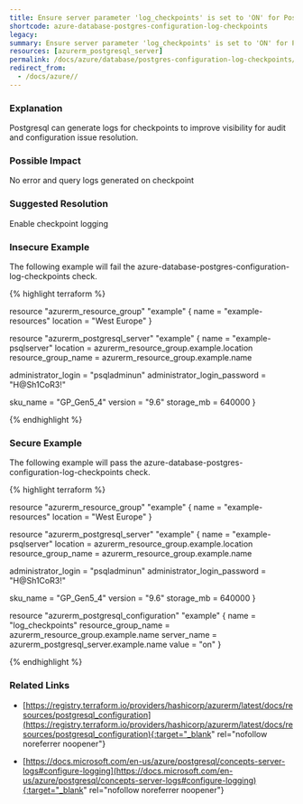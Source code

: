 ```yaml
---
title: Ensure server parameter 'log_checkpoints' is set to 'ON' for PostgreSQL Database Server
shortcode: azure-database-postgres-configuration-log-checkpoints
legacy: 
summary: Ensure server parameter 'log_checkpoints' is set to 'ON' for PostgreSQL Database Server 
resources: [azurerm_postgresql_server] 
permalink: /docs/azure/database/postgres-configuration-log-checkpoints/
redirect_from: 
  - /docs/azure//
---
```


### Explanation

Postgresql can generate logs for checkpoints to improve visibility for audit and configuration issue resolution.

### Possible Impact
No error and query logs generated on checkpoint

### Suggested Resolution
Enable checkpoint logging


### Insecure Example

The following example will fail the azure-database-postgres-configuration-log-checkpoints check.

{% highlight terraform %}

resource "azurerm_resource_group" "example" {
  name     = "example-resources"
  location = "West Europe"
}

resource "azurerm_postgresql_server" "example" {
  name                = "example-psqlserver"
  location            = azurerm_resource_group.example.location
  resource_group_name = azurerm_resource_group.example.name

  administrator_login          = "psqladminun"
  administrator_login_password = "H@Sh1CoR3!"

  sku_name   = "GP_Gen5_4"
  version    = "9.6"
  storage_mb = 640000
}

{% endhighlight %}



### Secure Example

The following example will pass the azure-database-postgres-configuration-log-checkpoints check.

{% highlight terraform %}

resource "azurerm_resource_group" "example" {
  name     = "example-resources"
  location = "West Europe"
}

resource "azurerm_postgresql_server" "example" {
  name                = "example-psqlserver"
  location            = azurerm_resource_group.example.location
  resource_group_name = azurerm_resource_group.example.name

  administrator_login          = "psqladminun"
  administrator_login_password = "H@Sh1CoR3!"

  sku_name   = "GP_Gen5_4"
  version    = "9.6"
  storage_mb = 640000
}

resource "azurerm_postgresql_configuration" "example" {
  name                = "log_checkpoints"
  resource_group_name = azurerm_resource_group.example.name
  server_name         = azurerm_postgresql_server.example.name
  value               = "on"
}


{% endhighlight %}



### Related Links


- [https://registry.terraform.io/providers/hashicorp/azurerm/latest/docs/resources/postgresql_configuration](https://registry.terraform.io/providers/hashicorp/azurerm/latest/docs/resources/postgresql_configuration){:target="_blank" rel="nofollow noreferrer noopener"}

- [https://docs.microsoft.com/en-us/azure/postgresql/concepts-server-logs#configure-logging](https://docs.microsoft.com/en-us/azure/postgresql/concepts-server-logs#configure-logging){:target="_blank" rel="nofollow noreferrer noopener"}


